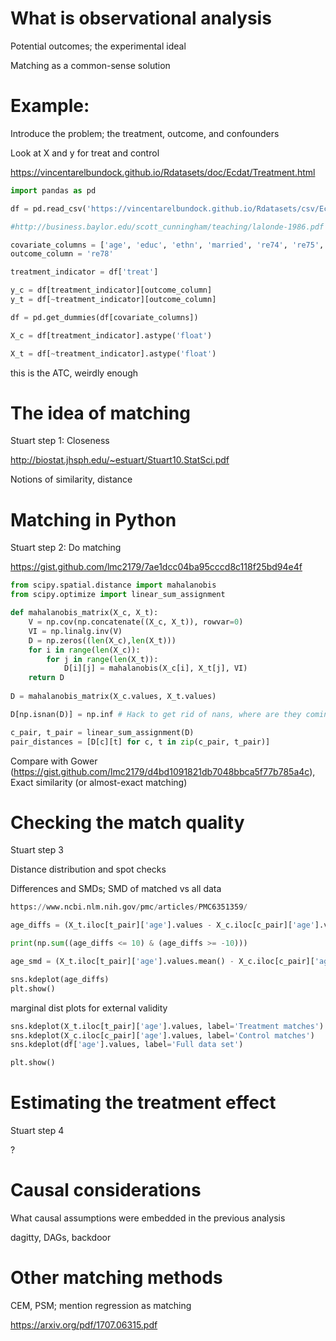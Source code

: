 # What is observational analysis

Potential outcomes; the experimental ideal

Matching as a common-sense solution

# Example:

Introduce the problem; the treatment, outcome, and confounders

Look at X and y for treat and control

https://vincentarelbundock.github.io/Rdatasets/doc/Ecdat/Treatment.html

```python
import pandas as pd

df = pd.read_csv('https://vincentarelbundock.github.io/Rdatasets/csv/Ecdat/Treatment.csv')

#http://business.baylor.edu/scott_cunningham/teaching/lalonde-1986.pdf

covariate_columns = ['age', 'educ', 'ethn', 'married', 're74', 're75', 'u74', 'u75']
outcome_column = 're78'

treatment_indicator = df['treat']

y_c = df[treatment_indicator][outcome_column]
y_t = df[~treatment_indicator][outcome_column]

df = pd.get_dummies(df[covariate_columns])

X_c = df[treatment_indicator].astype('float')

X_t = df[~treatment_indicator].astype('float')
```

this is the ATC, weirdly enough

# The idea of matching

Stuart step 1: Closeness

http://biostat.jhsph.edu/~estuart/Stuart10.StatSci.pdf

Notions of similarity, distance

# Matching in Python

Stuart step 2: Do matching

https://gist.github.com/lmc2179/7ae1dcc04ba95cccd8c118f25bd94e4f

```python
from scipy.spatial.distance import mahalanobis
from scipy.optimize import linear_sum_assignment

def mahalanobis_matrix(X_c, X_t):
    V = np.cov(np.concatenate((X_c, X_t)), rowvar=0)
    VI = np.linalg.inv(V)
    D = np.zeros((len(X_c),len(X_t)))
    for i in range(len(X_c)):
        for j in range(len(X_t)):
            D[i][j] = mahalanobis(X_c[i], X_t[j], VI)
    return D
    
D = mahalanobis_matrix(X_c.values, X_t.values)

D[np.isnan(D)] = np.inf # Hack to get rid of nans, where are they coming from

c_pair, t_pair = linear_sum_assignment(D)
pair_distances = [D[c][t] for c, t in zip(c_pair, t_pair)]
```

Compare with Gower (https://gist.github.com/lmc2179/d4bd1091821db7048bbca5f77b785a4c), Exact similarity (or almost-exact matching)

# Checking the match quality

Stuart step 3

Distance distribution and spot checks

Differences and SMDs; SMD of matched vs all data
```python
https://www.ncbi.nlm.nih.gov/pmc/articles/PMC6351359/

age_diffs = (X_t.iloc[t_pair]['age'].values - X_c.iloc[c_pair]['age'].values)

print(np.sum((age_diffs <= 10) & (age_diffs >= -10)))

age_smd = (X_t.iloc[t_pair]['age'].values.mean() - X_c.iloc[c_pair]['age'].values.mean()) / np.sqrt((X_t.iloc[t_pair]['age'].values.var() + X_c.iloc[c_pair]['age'].values.var()) / 2)

sns.kdeplot(age_diffs)
plt.show()
```

marginal dist plots for external validity

```python
sns.kdeplot(X_t.iloc[t_pair]['age'].values, label='Treatment matches')
sns.kdeplot(X_c.iloc[c_pair]['age'].values, label='Control matches')
sns.kdeplot(df['age'].values, label='Full data set')

plt.show()

```

# Estimating the treatment effect

Stuart step 4

?

# Causal considerations

What causal assumptions were embedded in the previous analysis

dagitty, DAGs, backdoor

# Other matching methods

CEM, PSM; mention regression as matching

https://arxiv.org/pdf/1707.06315.pdf
